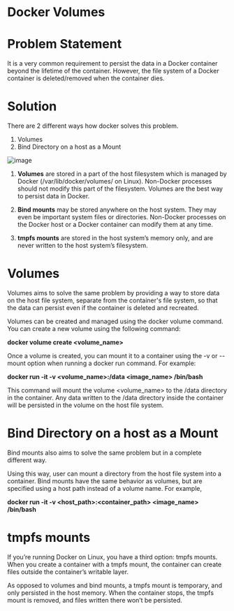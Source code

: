 # Docker Volumes

# Problem Statement
It is a very common requirement to persist the data in a Docker container beyond the lifetime of the container. However, the file system of a Docker container is deleted/removed when the container dies.

# Solution

There are 2 different ways how docker solves this problem.

   1. Volumes
   2. Bind Directory on a host as a Mount

![image](https://github.com/Manoj123-github/Docker/assets/76830665/1a32757f-a515-4a10-acef-df437e3773fb)



1. **Volumes** are stored in a part of the host filesystem which is managed by Docker (/var/lib/docker/volumes/ on Linux). Non-Docker processes should not modify this part of the filesystem. Volumes are the best way to persist data in Docker.

2. **Bind mounts** may be stored anywhere on the host system. They may even be important system files or directories. Non-Docker processes on the Docker host or a Docker container can modify them at any time.

3. **tmpfs mounts** are stored in the host system’s memory only, and are never written to the host system’s filesystem.

# Volumes

Volumes aims to solve the same problem by providing a way to store data on the host file system, separate from the container's file system, so that the data can persist even if the container is deleted and recreated.

Volumes can be created and managed using the docker volume command. You can create a new volume using the following command:

**docker volume create <volume_name>**

Once a volume is created, you can mount it to a container using the -v or --mount option when running a docker run command.
For example:

**docker run -it -v <volume_name>:/data <image_name> /bin/bash**

This command will mount the volume <volume_name> to the /data directory in the container. Any data written to the /data directory inside the container will be persisted in the volume on the host file system.
 
# Bind Directory on a host as a Mount

Bind mounts also aims to solve the same problem but in a complete different way.

Using this way, user can mount a directory from the host file system into a container. Bind mounts have the same behavior as volumes, but are specified using a host path instead of a volume name.
For example,

**docker run -it -v <host_path>:<container_path> <image_name> /bin/bash**

# tmpfs mounts
If you’re running Docker on Linux, you have a third option: tmpfs mounts. When you create a container with a tmpfs mount, the container can create files outside the container’s writable layer.

As opposed to volumes and bind mounts, a tmpfs mount is temporary, and only persisted in the host memory. When the container stops, the tmpfs mount is removed, and files written there won’t be persisted.
   
